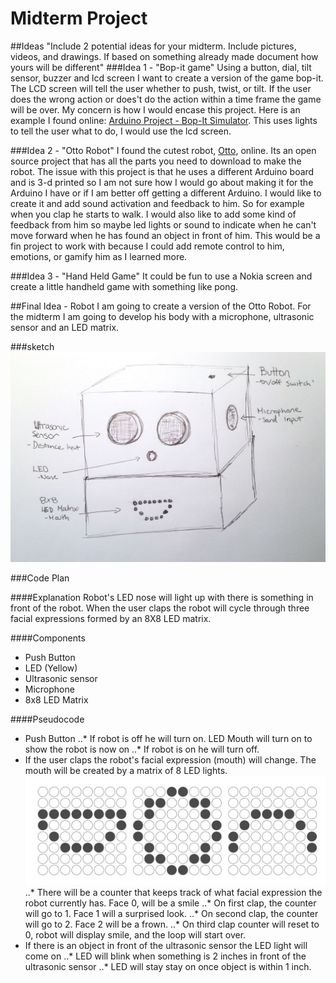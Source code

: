 # Midterm Project

##Ideas
"Include 2 potential ideas for your midterm. Include pictures, videos, and drawings. If based on something already made document how yours will be different"
###Idea 1 - "Bop-it game"
Using a button, dial, tilt sensor, buzzer and lcd screen I want to create a version of the game bop-it. The LCD screen will tell the user whether to push, twist, or tilt. If the user does the wrong action or does't do the action within a time frame the game will be over. My concern is how I would encase this project.
Here is an example I found online: [Arduino Project - Bop-It Simulator](https://youtu.be/eTPN_UkYawU). This uses lights to tell the user what to do, I would use the lcd screen.

###Idea 2 - "Otto Robot"
I found the cutest robot, [Otto](https://youtu.be/eTPN_UkYawU), online. Its an open source project that has all the parts you need to download to make the robot. The issue with this project is that he uses a different Arduino board and is 3-d printed so I am not sure how I would go about making it for the Arduino I have or if I am better off getting a different Arduino. I would like to create it and add sound activation and feedback to him. So for example when you clap he starts to walk. I would also like to add some kind of feedback from him so maybe led lights or sound to indicate when he can't move forward when he has found an object in front of him. This would be a fin project to work with because I could add remote control to him, emotions, or gamify him as I learned more.

###Idea 3 - "Hand Held Game"
It could be fun to use a Nokia screen and create a little handheld game with something like pong.


##Final Idea - Robot
I am going to create a version of the Otto Robot. For the midterm I am going to develop his body with a microphone, ultrasonic sensor and an LED matrix.

###sketch
![Sketch](https://github.com/lwhitaker3/Physical-Computing/blob/master/Midterm/sketch.jpg "Sketch")

###Code Plan

####Explanation
Robot's LED nose will light up with there is something in front of the robot. When the user claps the robot will cycle through three facial expressions formed by an 8X8 LED matrix.

####Components
* Push Button
* LED (Yellow)
* Ultrasonic sensor
* Microphone
* 8x8 LED Matrix

####Pseudocode
* Push Button
..* If robot is off he will turn on. LED Mouth will turn on to show the robot is now on
..* If robot is on he will turn off.
* If the user claps the robot's facial expression (mouth) will change. The mouth will be created by a matrix of 8 LED lights.  
![Faces](https://github.com/lwhitaker3/Physical-Computing/blob/master/Midterm/faces.jpg "Faces")
..* There will be a counter that keeps track of what facial expression the robot currently has. Face 0, will be a smile
..* On first clap, the counter will go to 1. Face 1 will a surprised look.
..* On second clap, the counter will go to 2. Face 2 will be a frown.
..* On third clap counter will reset to 0, robot will display smile, and the loop will start over.
* If there is an object in front of the ultrasonic sensor the LED light will come on
..* LED will blink when something is 2 inches in front of the ultrasonic sensor
..* LED will stay stay on once object is within 1 inch.
